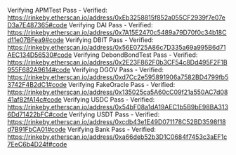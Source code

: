 Verifying APMTest
Pass - Verified: https://rinkeby.etherscan.io/address/0xEb3258815f852a055CF2939f7e07eD3a7E487365#code
Verifying DAI
Pass - Verified: https://rinkeby.etherscan.io/address/0x7A15E2470c5489a79D70f0c34b18Cd11e07BFea9#code
Verifying DBIT
Pass - Verified: https://rinkeby.etherscan.io/address/0x56E0725A86c7D335a69a995B6d71AEC134D56530#code
Verifying DebondBondTest
Pass - Verified: https://rinkeby.etherscan.io/address/0x2E23F862F0b3CF54c8Dd495F2F1B955F682A9614#code
Verifying DGOV
Pass - Verified: https://rinkeby.etherscan.io/address/0xd7Cc2e595891906a7582BD4799fb53742F4B2dC1#code
Verifying FakeOracle
Pass - Verified: https://rinkeby.etherscan.io/address/0x135025ca5A60cC09f21a550AC7d0841af82fA14c#code
Verifying USDC
Pass - Verified: https://rinkeby.etherscan.io/address/0x54bF08a1dA19AEC1b5B9bE98BA3136Dd71422bFC#code
Verifying USDT
Pass - Verified: https://rinkeby.etherscan.io/address/0xcdb43e1E49D071178C52BD3598f18d7B91FbCA01#code
Verifying Bank
Pass - Verified: https://rinkeby.etherscan.io/address/0xa66deb52b3D1C0684f7453c3aEF1c7EeC6b4D24f#code
